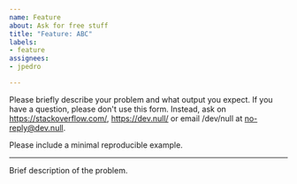 ```yaml
---
name: Feature
about: Ask for free stuff
title: "Feature: ABC"
labels:
- feature
assignees:
- jpedro

---
```


Please briefly describe your problem and what output you expect. If
you have a question, please don't use this form. Instead, ask on
<https://stackoverflow.com/>, <https://dev.null/> or
email /dev/null at <no-reply@dev.null>.

Please include a minimal reproducible example.

---

Brief description of the problem.
